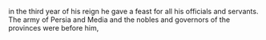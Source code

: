 in the third year of his reign he gave a feast for all his officials and servants. The army of Persia and Media and the nobles and governors of the provinces were before him,
